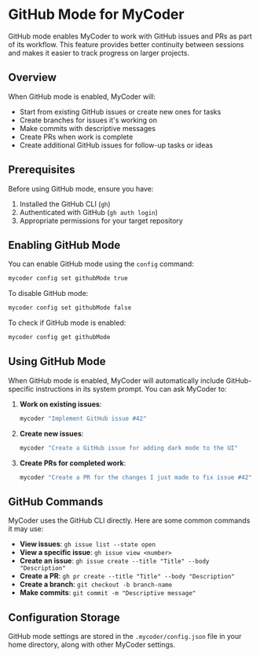 # GitHub Mode for MyCoder

GitHub mode enables MyCoder to work with GitHub issues and PRs as part of its workflow. This feature provides better continuity between sessions and makes it easier to track progress on larger projects.

## Overview

When GitHub mode is enabled, MyCoder will:

- Start from existing GitHub issues or create new ones for tasks
- Create branches for issues it's working on
- Make commits with descriptive messages
- Create PRs when work is complete
- Create additional GitHub issues for follow-up tasks or ideas

## Prerequisites

Before using GitHub mode, ensure you have:

1. Installed the GitHub CLI (`gh`)
2. Authenticated with GitHub (`gh auth login`)
3. Appropriate permissions for your target repository

## Enabling GitHub Mode

You can enable GitHub mode using the `config` command:

```bash
mycoder config set githubMode true
```

To disable GitHub mode:

```bash
mycoder config set githubMode false
```

To check if GitHub mode is enabled:

```bash
mycoder config get githubMode
```

## Using GitHub Mode

When GitHub mode is enabled, MyCoder will automatically include GitHub-specific instructions in its system prompt. You can ask MyCoder to:

1. **Work on existing issues**:

   ```bash
   mycoder "Implement GitHub issue #42"
   ```

2. **Create new issues**:

   ```bash
   mycoder "Create a GitHub issue for adding dark mode to the UI"
   ```

3. **Create PRs for completed work**:
   ```bash
   mycoder "Create a PR for the changes I just made to fix issue #42"
   ```

## GitHub Commands

MyCoder uses the GitHub CLI directly. Here are some common commands it may use:

- **View issues**: `gh issue list --state open`
- **View a specific issue**: `gh issue view <number>`
- **Create an issue**: `gh issue create --title "Title" --body "Description"`
- **Create a PR**: `gh pr create --title "Title" --body "Description"`
- **Create a branch**: `git checkout -b branch-name`
- **Make commits**: `git commit -m "Descriptive message"`

## Configuration Storage

GitHub mode settings are stored in the `.mycoder/config.json` file in your home directory, along with other MyCoder settings.
